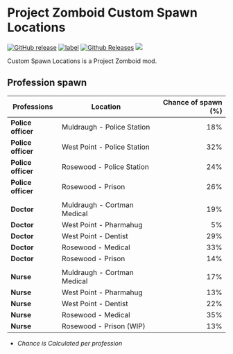 # Project Zomboid Custom Spawn Locations

[![GitHub release](https://img.shields.io/github/release/EvulDev/CustomSpawnLocations.svg?style=plastic&label=Release%20Build)](https://github.com/EvulDev/CustomSpawnLocations/releases) 
[![label](https://img.shields.io/github/issues-raw/EvulDev/CustomSpawnLocations/website.svg?style=plastic&label=Issues)](https://github.com/EvulDev/CustomSpawnLocations/issues) 
[![Github Releases](https://img.shields.io/github/downloads/EvulDev/CustomSpawnLocations/latest/total.svg?style=plastic&label=Downloads)](https://github.com/EvulDev/CustomSpawnLocations/releases)
[![](https://img.shields.io/badge/Steam_Workshop-Subscribe-yellowgreen.svg?style=plastic)](http://steamcommunity.com/sharedfiles/filedetails/?id=718782525)

Custom Spawn Locations is a Project Zomboid mod.

## Profession spawn

Professions                  | Location                                    | Chance of spawn (%)   |
-----------------------------|---------------------------------------------|----------------------:|
**Police officer**           | Muldraugh - Police Station                  | 18%                   |
**Police officer**           | West Point - Police Station                 | 32%                   |
**Police officer**           | Rosewood - Police Station                   | 24%                   |
**Police officer**           | Rosewood - Prison                           | 26%                   |
                             |                                             |                       |
**Doctor**                   | Muldraugh - Cortman Medical                 | 19%                   |
**Doctor**                   | West Point - Pharmahug                      | 5%                    |
**Doctor**                   | West Point - Dentist                        | 29%                   |
**Doctor**                   | Rosewood - Medical                          | 33%                   |
**Doctor**                   | Rosewood - Prison                           | 14%                   |
                             |                                             |                       |
**Nurse**                    | Muldraugh - Cortman Medical                 | 17%                   |
**Nurse**                    | West Point - Pharmahug                      | 13%                   |
**Nurse**                    | West Point - Dentist                        | 22%                   |
**Nurse**                    | Rosewood - Medical                          | 35%                   |
**Nurse**                    | Rosewood - Prison (WIP)                     | 13%                   |

+ *Chance is Calculated per profession*
